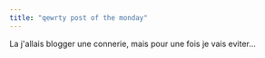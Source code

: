 ```yaml
---
title: "qewrty post of the monday"
---
```


La j'allais blogger une connerie, mais pour une fois je vais eviter...

